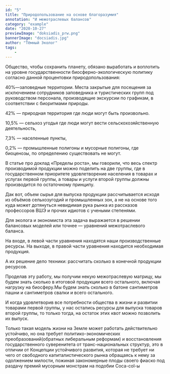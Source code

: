```yaml
---
id: "5"
title: "Природопользование на основе благоразумия"
annotation: "И межотраслевых балансов"
category: "example"
date: "2020-10-27"
previewImage: "doksiadis_prw.png"
bannerImage: "docsiadis.jpg"
author: "Тёмный Эколог"
tags:
    - 
---
```




Общество, чтобы сохранить планету, обязано выработать и воплотить на уровне государственности биосферно-экологическую политику согласно данной процентовки природопользования:

40%—заповедные территории. Места закрытые для посещения за исключением сотрудников заповедника и туристических групп под руководством персонала, производящие экскурсии по графикам, в соответствии с биоритмами природы.

42% — природная территория где люди могут быть произвольно.

10,5% — сельхоз угодья где люди могут вести сельскохозяйственную деятельность,

7,3% — населенные пункты,

0,2% — промышленные полигоны и мусорные полигоны, где биоценозы, по определению существовать не могут.

В статье про доклад «Пределы роста», мы говорили, что весь спектр производимой продукции можно поделить на две группы, где в государственном приоритете удовлетворение населения в товарах и услугах первой группы, а товары и услуги второй группы должны производится по остаточному принципу.

Дак вот, объем сырья для выпуска продукции рассчитывается исходя из объёмов сельхозугодий и промышленных зон, а не на основе того куда может дотянуться невидимая рука рынка из рассказов профессоров ВШЭ и прочих идиотов с учеными степенями.

Для эколога и экономиста эта задача выражается в решении балансовых моделей или точнее — уравнений межотраслевого баланса.

На входе, в левой части уравнения находятся наши производственные ресурсы.
На выходе, в правой части уравнения находится необходимая продукция.

А их решение дело техники: рассчитать сколько в конечной продукции ресурсов.

Проделав эту работу, мы получим некую межотраслевую матрицу, мы будем знать сколько в итоговой продукции всего остального, включая нагрузку на биосферу.Мы будем знать сколько в батоне сантиметров пашни и сантиметров свалки и всего остального.

И когда удовлетворив все потребности общества в жизни и развитии товарами первой группы, у нас остались ресурсы для выпуска товаров второй группы, то только тогда, на остаток этих квот можно позволить их выпуск.

Только такая модель жизни на Земле может работать действительно устойчиво, но она требует политико-экономических преобразований(обратных либеральным реформам) и восстановления государственного суверенитета от транс-национальных структур, это в отличии от Концепции устойчивого развития, которая не требует ни чего от свободного капиталистического рынка обращаясь к нему за одолжением милости, пожиная закономерные плоды своего фиаско под раздачу премий мусорным монстрам на подобии Coca-col-ы
